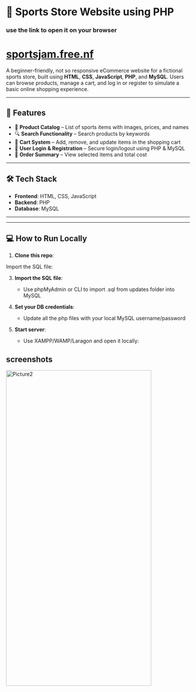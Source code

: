# 🏀 Sports Store Website using PHP

### use the link to open it on your browser
# [sportsjam.free.nf](https://sportsjam.free.nf/)

A beginner-friendly, not so responsive eCommerce website for a fictional sports store, built using **HTML**, **CSS**, **JavaScript**, **PHP**, and **MySQL**. Users can browse products, manage a cart, and log in or register to simulate a basic online shopping experience.

---

## 🚀 Features

- 🛒 **Product Catalog** – List of sports items with images, prices, and names
- 🔍 **Search Functionality** – Search products by keywords
- 🧺 **Cart System** – Add, remove, and update items in the shopping cart
- 🔐 **User Login & Registration** – Secure login/logout using PHP & MySQL
- 🧾 **Order Summary** – View selected items and total cost

---

## 🛠️ Tech Stack

- **Frontend**: HTML, CSS, JavaScript
- **Backend**: PHP
- **Database**: MySQL
---


---

## 💻 How to Run Locally

1. **Clone this repo**:

Import the SQL file:

3. **Import the SQL file**:

   * Use phpMyAdmin or CLI to import .sql from updates folder into MySQL

4. **Set your DB credentials**:

   * Update all the php files with your local MySQL username/password

5. **Start server**:

   * Use XAMPP/WAMP/Laragon and open it locally:

## screenshots

<img width="398" height="864" alt="Picture2" src="https://github.com/user-attachments/assets/c64ce033-cd54-46c9-b15c-7b26268d3681" />
